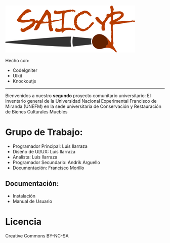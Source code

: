 ![saicyr_logo](public/img/logon.png)


Hecho con:
* CodeIgniter
* UIkit
* Knockoutjs
---
Bienvenidos a nuestro __segundo__  proyecto comunitario universitario:
El inventario general de la Universidad Nacional Experimental Francisco de Miranda (UNEFM) en la sede universitaria de Conservación y Restauración de Bienes Culturales Muebles

# Grupo de Trabajo:
* Programador Principal: Luis Ilarraza
* Diseño de UI/UX: Luis Ilarraza
* Analista: Luis Ilarraza
* Programador Secundario: Andrik Arguello
* Documentación: Francisco Morillo

## Documentación:
* Instalación
* Manual de Usuario

Licencia
===
Creative Commons BY-NC-SA
